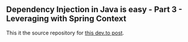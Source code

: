 <!-- markdownlint-disable MD041 -->
## Dependency Injection in Java is easy - Part 3 - Leveraging with Spring Context

This it the source repository for [this dev.to post](https://dev.to/tomerfi/dependency-injection-in-java-is-easy-part-3-leveraging-with-spring-context-gcc).
